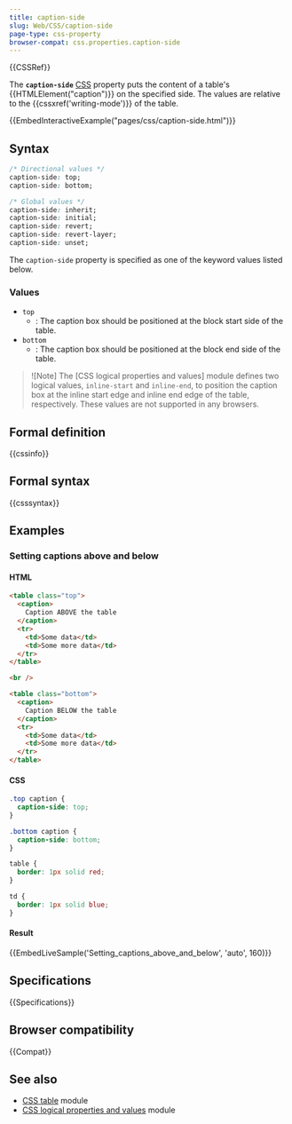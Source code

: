 ```yaml
---
title: caption-side
slug: Web/CSS/caption-side
page-type: css-property
browser-compat: css.properties.caption-side
---
```


{{CSSRef}}

The **`caption-side`** [CSS](/en-US/docs/Web/CSS) property puts the content of a table's {{HTMLElement("caption")}} on the specified side. The values are relative to the {{cssxref('writing-mode')}} of the table.

{{EmbedInteractiveExample("pages/css/caption-side.html")}}

## Syntax

```css
/* Directional values */
caption-side: top;
caption-side: bottom;

/* Global values */
caption-side: inherit;
caption-side: initial;
caption-side: revert;
caption-side: revert-layer;
caption-side: unset;
```

The `caption-side` property is specified as one of the keyword values listed below.

### Values

- `top`
  - : The caption box should be positioned at the block start side of the table.
- `bottom`
  - : The caption box should be positioned at the block end side of the table.
 
> ![Note]
> The [CSS logical properties and values] module defines two logical values, `inline-start` and `inline-end`, to position the caption box at the inline start edge and inline end edge of the table, respectively. These values are not supported in any browsers.

## Formal definition

{{cssinfo}}

## Formal syntax

{{csssyntax}}

## Examples

### Setting captions above and below

#### HTML

```html
<table class="top">
  <caption>
    Caption ABOVE the table
  </caption>
  <tr>
    <td>Some data</td>
    <td>Some more data</td>
  </tr>
</table>

<br />

<table class="bottom">
  <caption>
    Caption BELOW the table
  </caption>
  <tr>
    <td>Some data</td>
    <td>Some more data</td>
  </tr>
</table>
```

#### CSS

```css
.top caption {
  caption-side: top;
}

.bottom caption {
  caption-side: bottom;
}

table {
  border: 1px solid red;
}

td {
  border: 1px solid blue;
}
```

#### Result

{{EmbedLiveSample('Setting_captions_above_and_below', 'auto', 160)}}

## Specifications

{{Specifications}}

## Browser compatibility

{{Compat}}

## See also

- [CSS table](/en-US/docs/Web/CSS/CSS_table) module
- [CSS logical properties and values](/en-US/docs/Web/CSS/CSS_logical_properties_and_values) module
